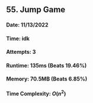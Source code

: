 ## 55. Jump Game

#### Date: 11/13/2022

#### Time: idk

#### Attempts: 3

#### Runtime: 135ms (Beats 19.46%)

#### Memory: 70.5MB (Beats 6.85%)

#### Time Complexity: $O(n^2)$